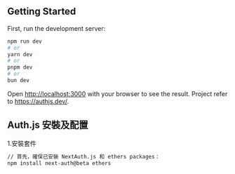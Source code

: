 
## Getting Started

First, run the development server:

```bash
npm run dev
# or
yarn dev
# or
pnpm dev
# or
bun dev
```

Open [http://localhost:3000](http://localhost:3000) with your browser to see the result.
Project refer to https://authjs.dev/.

## Auth.js 安裝及配置
1.安裝套件
```bash
// 首先，確保已安裝 NextAuth.js 和 ethers packages：
npm install next-auth@beta ethers
```




